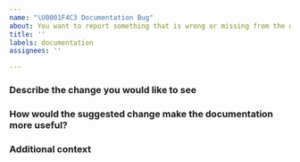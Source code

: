 ```yaml
---
name: "\U0001F4C3 Documentation Bug"
about: You want to report something that is wrong or missing from the documentation.
title: ''
labels: documentation
assignees: ''

---
```


### Describe the change you would like to see
<!-- A clear and concise description of the bug or documentation you feel is missing.
For example: The Technical Reference does not include information about the startCardEntry method. -->

### How would the suggested change make the documentation more useful?
<!-- Provide context for how the requested change would make the docs easier to use and improve your ability to develop successful applications with this plugin.
For example: It's hard to know a method exists or understand its use when you have to search through the code base to learn about it. Properly documenting it in the Technical Reference makes it easier for me to know what the SDK is (and is not capable of).  -->

### Additional context
<!-- Add any other context about your feedback here. 
For example: I am reading the docs directly from GitHub, so it's harder for me to find information on a particular method if it's not included in the documentation. -->
